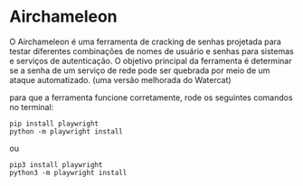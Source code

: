 # Airchameleon
O Airchameleon é uma ferramenta de cracking de senhas projetada para testar diferentes combinações de nomes de usuário e senhas para sistemas e serviços de autenticação. O objetivo principal da ferramenta é determinar se a senha de um serviço de rede pode ser quebrada por meio de um ataque automatizado. (uma versão melhorada do Watercat) 

para que a ferramenta funcione corretamente, rode os seguintes comandos no terminal:

    pip install playwright
    python -m playwright install
ou 

    pip3 install playwright
    python3 -m playwright install  
